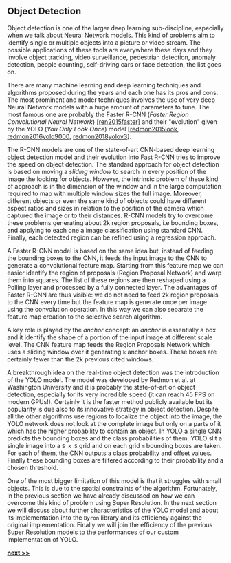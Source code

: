 ## Object Detection

Object detection is one of the larger deep learning sub-discipline, especially when we talk about Neural Network models.
This kind of problems aim to identify single or multiple objects into a picture or video stream.
The possible applications of these tools are everywhere these days and they involve object tracking, video surveillance, pedestrian detection, anomaly detection, people counting, self-driving cars or face detection, the list goes on.

There are many machine learning and deep learning techniques and algorithms proposed during the years and each one has its pros and cons.
The most prominent and moder techniques involves the use of very deep Neural Network models with a huge amount of parameters to tune.
The most famous one are probably the Faster R-CNN (*Faster Region Convolutional Neural Network*) [[ren2015faster](https://arxiv.org/abs/1506.01497)] and their "evolution" given by the YOLO (*You Only Look Once*) model [[redmon2015look](https://arxiv.org/abs/1506.02640), [redmon2016yolo9000](https://arxiv.org/abs/1612.08242), [redmon2018yolov3](https://arxiv.org/abs/1804.02767)].

The R-CNN models are one of the state-of-art CNN-based deep learning object detection model and their evolution into Fast R-CNN tries to improve the speed on object detection.
The standard approach for object detection is based on moving a *sliding window* to search in every position of the image the looking for objects.
However, the intrinsic problem of these kind of approach is in the dimension of the window and in the large computation required to map with multiple window sizes the full image.
Moreover, different objects or even the same kind of objects could have different aspect ratios and sizes in relation to the position of the camera which captured the image or to their distances.
R-CNN models try to overcome these problems generating about 2k region proposals, i.e bounding boxes, and applying to each one a image classification using standard CNN.
Finally, each detected region can be refined using a regression approach.

A Faster R-CNN model is based on the same idea but, instead of feeding the bounding boxes to the CNN, it feeds the input image to the CNN to generate a convolutional feature map.
Starting from this feature map we can easier identify the region of proposals (Region Proposal Network) and warp them into squares.
The list of these regions are then reshaped using a Polling layer and processed by a fully connected layer.
The advantages of Faster R-CNN are thus visible: we do not need to feed 2k region proposals to the CNN every time but the feature map is generate once per image using the convolution operation.
In this way we can also separate the feature map creation to the selective search algorithm.

A key role is played by the *anchor* concept: an *anchor* is essentially a box and it identify the shape of a portion of the input image at different scale level.
The CNN feature map feeds the Region Proposals Network which uses a sliding window over it generating `k` anchor boxes.
These boxes are certainly fewer than the 2k previous cited windows.

A breakthrough idea on the real-time object detection was the introduction of the YOLO model.
The model was developed by Redmon et al. at Washington University and it is probably the state-of-art on object detection, especially for its very incredible speed (it can reach 45 FPS on modern GPUs!).
Certainly it is the faster method publicly available but its popularity is due also to its innovative strategy in object detection.
Despite all the other algorithms use regions to localize the object into the image, the YOLO network does not look at the complete image but only on a parts of it which has the higher probability to contain an object.
In YOLO a single CNN predicts the bounding boxes and the class probabilities of them.
YOLO slit a single image into a `S x S` grid and on each grid `m` bounding boxes are taken.
For each of them, the CNN outputs a class probability and offset values.
Finally these bounding boxes are filtered according to their probability and a chosen threshold.

One of the most bigger limitation of this model is that it struggles with small objects.
This is due to the spatial constraints of the algorithm.
Fortunately, in the previous section we have already discussed on how we can overcome this kind of problem using Super Resolution.
In the next section we will discuss about further characteristics of the YOLO model and about its implementation into the `Byron` library and its efficiency against the original implementation.
Finally we will join the efficiency of the previous Super Resolution models to the performances of our custom implementation of YOLO.


[**next >>**](./Yolo.md)
